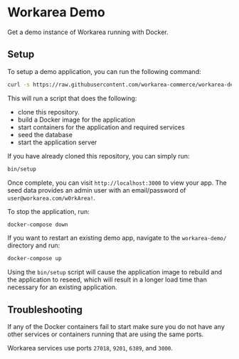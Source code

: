 Workarea Demo
================================================================================

Get a demo instance of Workarea running with Docker.

Setup
--------------------------------------------------------------------------------

To setup a demo application, you can run the following command:

```bash
curl -s https://raw.githubusercontent.com/workarea-commerce/workarea-demo/master/bin/install | bash
```

This will run a script that does the following:

* clone this repository.
* build a Docker image for the application
* start containers for the application and required services
* seed the database
* start the application server

If you have already cloned this repository, you can simply run:

```bash
bin/setup
```

Once complete, you can visit `http://localhost:3000` to view your app. The seed data provides an admin user with an email/password of `user@workarea.com/w0rkArea!`.

To stop the application, run:

```bash
docker-compose down
```

If you want to restart an existing demo app, navigate to the `workarea-demo/` directory and run:

```bash
docker-compose up
```

Using the `bin/setup` script will cause the application image to rebuild and the application to reseed, which will result in a longer load time than necessary for an existing application.

Troubleshooting
--------------------------------------------------------------------------------

If any of the Docker containers fail to start make sure you do not have any other services or containers running that are using the same ports.

Workarea services use ports `27018`, `9201`, `6389`, and `3000`.
